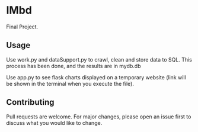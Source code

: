 # IMbd

Final Project.


## Usage

Use work.py and dataSupport.py to crawl, clean and store data to SQL.
This process has been done, and the results are in mydb.db

Use app.py to see flask charts displayed on a temporary website (link will be shown in the terminal when you execute the file).

## Contributing
Pull requests are welcome. For major changes, please open an issue first to discuss what you would like to change.

